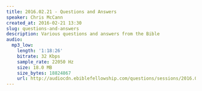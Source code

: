 ```yaml
---
title: 2016.02.21 - Questions and Answers
speaker: Chris McCann
created_at: 2016-02-21 13:30
slug: questions-and-answers
description: Various questions and answers from the Bible
audio:
  mp3_low:
    length: '1:18:26'
    bitrate: 32 Kbps
    sample_rate: 22050 Hz
    size: 18.0 MB
    size_bytes: 18824867
    url: http://audiocdn.ebiblefellowship.com/questions/sessions/2016.02.21_McCann_-_Questions_and_Answers.mp3
---
```

